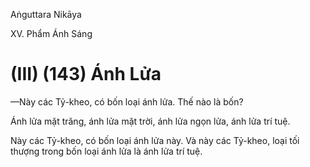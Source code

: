 Aṅguttara Nikāya

XV. Phẩm Ánh Sáng

# (III) (143) Ánh Lửa

—Này các Tỷ-kheo, có bốn loại ánh lửa. Thế nào là bốn?

Ánh lửa mặt trăng, ánh lửa mặt trời, ánh lửa ngọn lửa, ánh lửa trí tuệ.

Này các Tỷ-kheo, có bốn loại ánh lửa này. Và này các Tỷ-kheo, loại tối thượng trong bốn loại ánh lửa là ánh lửa trí tuệ.

